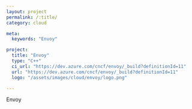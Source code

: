 ```yaml
---
layout: project
permalink: /:title/
category: cloud

meta:
  keywords: "Envoy"

project:
  title: "Envoy"
  type: "C++"
  ci_url: "https://dev.azure.com/cncf/envoy/_build?definitionId=11"
  url: "https://dev.azure.com/cncf/envoy/_build?definitionId=11"
  logo: "/assets/images/cloud/envoy/logo.png"

---
```

<p>Envoy</p>
